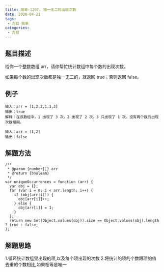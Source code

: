```yaml
---
title: 简单-1207. 独一无二的出现次数
date: 2020-04-21
tags:
 - 力扣-简单
categories: 
 - 力扣
---
```

## 题目描述
给你一个整数数组 arr，请你帮忙统计数组中每个数的出现次数。

如果每个数的出现次数都是独一无二的，就返回 true；否则返回 false。
## 例子
```
输入：arr = [1,2,2,1,1,3]
输出：true
解释：在该数组中，1 出现了 3 次，2 出现了 2 次，3 只出现了 1 次。没有两个数的出现次数相同。

```
```
输入：arr = [1,2]
输出：false
```

## 解题方法

```
/**
 * @param {number[]} arr
 * @return {boolean}
 */
var uniqueOccurrences = function (arr) {
  var obj = {};
  for (var i = 0; i < arr.length; i++) {
    if (obj[arr[i]]) {
      obj[arr[i]]++;
    } else {
      obj[arr[i]] = 1;
    }
  };
  return new Set(Object.values(obj)).size == Object.values(obj).length ? true : false;
};
```
## 解题思路

1.循环统计数组里出现的项,以及每个项出现的次数
2.将统计的项的个数跟项的值去重的个数相比,如果相等是唯一



